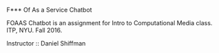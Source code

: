 F*** Of As a Service Chatbot 

FOAAS Chatbot is an assignment for Intro to Computational Media class.
ITP, NYU. Fall 2016.

Instructor :: Daniel Shiffman
